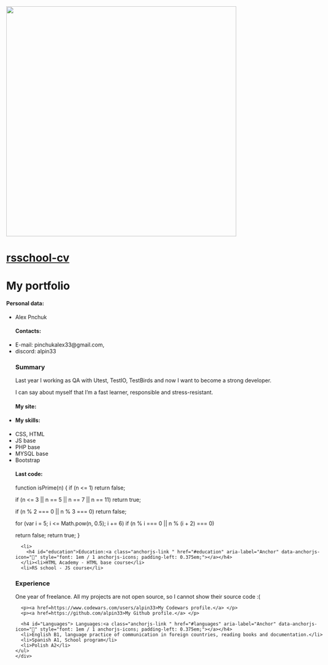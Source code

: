 <html>
 <head>
  <meta charset="utf-8" />
  <title>HTML, CSS & Git Basics</title>
  <style>
  body{
  max-width:11024px;
  }
  </style>
 </head>
 <body>
  <body>
    <div class="container-lg px-3 my-5 markdown-body"> 
     <img src = "https://habrastorage.org/webt/wa/9j/sh/wa9jshopea6r9oyolivzvgarjvu.jpeg" width = "600px">
      <h1><a href="https://alpin33.github.io/rsschool-cv/">rsschool-cv</a></h1>
      <h1 id="my-portfolio">My portfolio</h1>
      <h4 id="personal-data">Personal data:<a class="anchorjs-link " href="#personal-data" aria-label="Anchor" data-anchorjs-icon="" style="font: 1em / 1 anchorjs-icons; padding-left: 0.375em;"></a></h4>
    <ul>
      <li> Alex Pnchuk
        <h4 id="contacts">Contacts:<a class="anchorjs-link " href="#contacts" aria-label="Anchor" data-anchorjs-icon="" style="font: 1em / 1 anchorjs-icons; padding-left: 0.375em;"></a></h4>
      </li>
      <li>E-mail: pinchukalex33@gmail.com, </li>
       <li>discord: alpin33 </li>
     <h3 id="summary">Summary</h3>
<p>Last year I working as QA with Utest, TestIO, TestBirds and now I want to become a strong developer. <p>I can say about myself that I’m a fast learner, responsible and stress-resistant.</p>
        <h4 id="my-site">My site:<a class="anchorjs-link " href="#my-site" aria-label="Anchor" data-anchorjs-icon="" style="font: 1em / 1 anchorjs-icons; padding-left: 0.375em;"></a></h4>
      </li>
      <li>
        <h4 id="my-skills">My skills:<a class="anchorjs-link " href="#my-skills" aria-label="Anchor" data-anchorjs-icon="" style="font: 1em / 1 anchorjs-icons; padding-left: 0.375em;"></a></h4>
      </li>
      <li>CSS, HTML</li>
      <li>JS base</li>
      <li>PHP base</li>
      <li>MYSQL base</li>
      <li>Bootstrap</li>
      <h4 id="last-code">Last code:<a class="anchorjs-link " href="#last-code" aria-label="Anchor" data-anchorjs-icon="" style="font: 1em / 1 anchorjs-icons; padding-left: 0.375em;"></a></h4>
      </li><p>function isPrime(n) {
        if (n <= 1)
          return false;
          <p>if (n <= 3 || n == 5 || n == 7 || n == 11)
          return true;</p>
        if (n % 2 === 0 || n % 3 === 0)
          return false;
          <p>for (var i = 5; i <= Math.pow(n, 0.5); i += 6)
          if (n % i === 0 || n % (i + 2) === 0)</p>
            return false;
        return true;
      }</p>
      
      <li>
        <h4 id="education">Education:<a class="anchorjs-link " href="#education" aria-label="Anchor" data-anchorjs-icon="" style="font: 1em / 1 anchorjs-icons; padding-left: 0.375em;"></a></h4>
      </li><li>HTML Academy - HTML base course</li>
      <li>RS school - JS course</li>
   <h3 id="experience">Experience</h3>
<p>One year of freelance. All my projects are not open source, so I cannot show their source code :(</p>
      
      <p><a href=https://www.codewars.com/users/alpin33>My Codewars profile.</a> </p>
      <p><a href=https://github.com/alpin33>My Github profile.</a> </p>     
      
      <h4 id="Languages"> Languages:<a class="anchorjs-link " href="#languages" aria-label="Anchor" data-anchorjs-icon="" style="font: 1em / 1 anchorjs-icons; padding-left: 0.375em;"></a></h4>
      <li>English B1, language practice of communication in foreign countries, reading books and documentation.</li>
      <li>Spanish A1, School program</li>
      <li>Polish A2</li>
    </ul>    
    </div>
   <script src="https://cdnjs.cloudflare.com/ajax/libs/anchor-js/4.1.0/anchor.min.js" integrity="sha256-lZaRhKri35AyJSypXXs4o6OPFTbTmUoltBbDCbdzegg=" crossorigin="anonymous"></script>
   <script>anchors.add();</script>
</body>
 </body>
</html>
